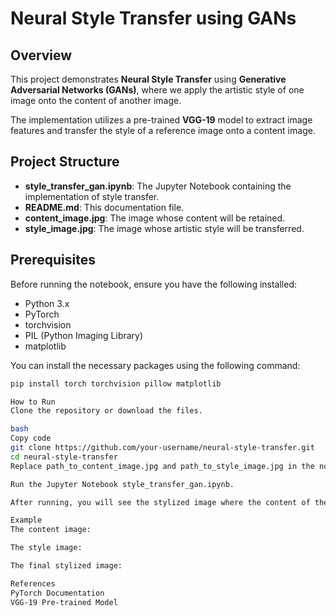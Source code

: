 # Neural Style Transfer using GANs

## Overview
This project demonstrates **Neural Style Transfer** using **Generative Adversarial Networks (GANs)**, where we apply the artistic style of one image onto the content of another image. 

The implementation utilizes a pre-trained **VGG-19** model to extract image features and transfer the style of a reference image onto a content image.

## Project Structure

- **style_transfer_gan.ipynb**: The Jupyter Notebook containing the implementation of style transfer.
- **README.md**: This documentation file.
- **content_image.jpg**: The image whose content will be retained.
- **style_image.jpg**: The image whose artistic style will be transferred.

## Prerequisites

Before running the notebook, ensure you have the following installed:

- Python 3.x
- PyTorch
- torchvision
- PIL (Python Imaging Library)
- matplotlib

You can install the necessary packages using the following command:

```bash
pip install torch torchvision pillow matplotlib

How to Run
Clone the repository or download the files.

bash
Copy code
git clone https://github.com/your-username/neural-style-transfer.git
cd neural-style-transfer
Replace path_to_content_image.jpg and path_to_style_image.jpg in the notebook with your images.

Run the Jupyter Notebook style_transfer_gan.ipynb.

After running, you will see the stylized image where the content of the content_image is preserved, and the style of the style_image is applied.

Example
The content image:

The style image:

The final stylized image:

References
PyTorch Documentation
VGG-19 Pre-trained Model
